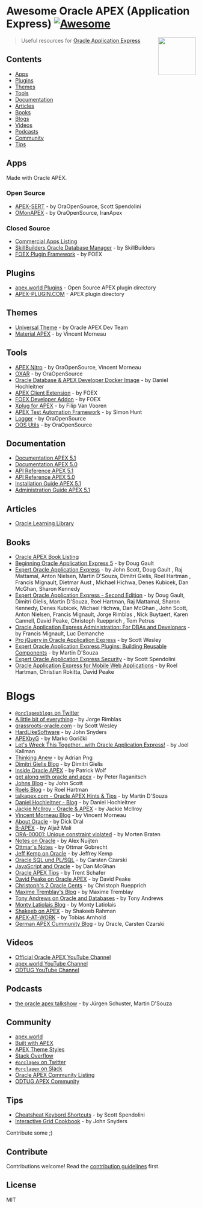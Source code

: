 # Awesome Oracle APEX (Application Express) [![Awesome](https://cdn.rawgit.com/sindresorhus/awesome/d7305f38d29fed78fa85652e3a63e154dd8e8829/media/badge.svg)](https://github.com/sindresorhus/awesome)

[<img src="https://rawgit.com/Dani3lSun/awesome-orclapex/master/apex-logo.svg" align="right" width="100">](https://apex.oracle.com)

> Useful resources for [Oracle Application Express](https://apex.oracle.com)


## Contents

- [Apps](#apps)
- [Plugins](#plugins)
- [Themes](#themes)
- [Tools](#tools)
- [Documentation](#documentation)
- [Articles](#articles)
- [Books](#books)
- [Blogs](#blogs)
- [Videos](#videos)
- [Podcasts](#podcasts)
- [Community](#community)
- [Tips](#tips)


## Apps

Made with Oracle APEX.

### Open Source

- [APEX-SERT](https://github.com/OraOpenSource/apex-sert) - by OraOpenSource, Scott Spendolini
- [OMonAPEX](https://github.com/OraOpenSource/OMonAPEX) - by OraOpenSource, IranApex

### Closed Source

- [Commercial Apps Listing](https://apex.oracle.com/pls/apex/f?p=411:5::::::)
- [SkillBuilders Oracle Database Manager](http://www.skillbuilders.com/alato/alato.cfm) - by SkillBuilders
- [FOEX Plugin Framework](https://www.tryfoexnow.com) - by FOEX


## Plugins

- [apex.world Plugins](https://apex.world/ords/f?p=100:700:::::) - Open Source APEX plugin directory
- [APEX-PLUGIN.COM](http://www.apex-plugin.com) - APEX plugin directory


## Themes

- [Universal Theme](https://apex.oracle.com/ut) - by Oracle APEX Dev Team
- [Material APEX](http://materialapex.com) - by Vincent Morneau


## Tools

- [APEX Nitro](https://github.com/OraOpenSource/apex-nitro) - by OraOpenSource, Vincent Morneau
- [OXAR](https://github.com/OraOpenSource/OXAR) - by OraOpenSource
- [Oracle Database & APEX Developer Docker Image](https://github.com/Dani3lSun/docker-db-apex-dev) - by Daniel Hochleitner
- [APEX Client Extension](https://github.com/FOEXgmbh/apex-client-extension) - by FOEX
- [FOEX Developer Addon](https://www.tryfoexnow.com/en/foex/foex-developer-addon) - by FOEX
- [Xplug for APEX](https://github.com/FilipVanVooren/Xplug-for-APEX-Page-Designer) - by Filip Van Vooren
- [APEX Test Automation Framework](https://www.apextestautomation.co.uk) - by Simon Hunt
- [Logger](https://github.com/OraOpenSource/Logger) - by OraOpenSource
- [OOS Utils](https://github.com/OraOpenSource/oos-utils) - by OraOpenSource


## Documentation

- [Documentation APEX 5.1](https://docs.oracle.com/database/apex-5.1/index.htm)
- [Documentation APEX 5.0](https://docs.oracle.com/cd/E59726_01/index.htm)
- [API Reference APEX 5.1](https://docs.oracle.com/database/apex-5.1/AEAPI/toc.htm)
- [API Reference APEX 5.0](https://docs.oracle.com/cd/E59726_01/doc.50/e39149/toc.htm)
- [Installation Guide APEX 5.1](https://docs.oracle.com/database/apex-5.1/HTMIG/toc.htm)
- [Administration Guide APEX 5.1](https://docs.oracle.com/database/apex-5.1/AEADM/toc.htm)


## Articles

- [Oracle Learning Library](http://apex.oracle.com/pls/apex/f?p=44785:2:0:FORCE_QUERY::2:P2_GROUP_ID,P2_PRODUCT_ID,P2_TAGS:1000,2039)


## Books

- [Oracle APEX Book Listing](https://apex.oracle.com/pls/apex/f?p=411:13::::::)
- [Beginning Oracle Application Express 5](http://a.co/d0yY4vY) - by Doug Gault
- [Expert Oracle Application Express](http://a.co/5flKOyy) - by John Scott, Doug Gault , Raj Mattamal, Anton Nielsen, Martin D'Souza, Dimitri Gielis, Roel Hartman , Francis Mignault, Dietmar Aust , Michael Hichwa, Denes Kubicek, Dan McGhan, Sharon Kennedy
- [Expert Oracle Application Express - Second Edition](http://a.co/c27LM9h) - by Doug Gault, Dimitri Gielis, Martin D'Souza, Roel Hartman, Raj Mattamal, Sharon Kennedy, Denes Kubicek, Michael Hichwa, Dan McGhan , John Scott, Anton Nielsen, Francis Mignault, Jorge Rimblas , Nick Buytaert, Karen Cannell, David Peake, Christoph Ruepprich , Tom Petrus
- [Oracle Application Express Administration: For DBAs and Developers](http://a.co/j2ELfSD) - by Francis Mignault, Luc Demanche
- [Pro jQuery in Oracle Application Express](http://a.co/ahxnadC) - by Scott Wesley
- [Expert Oracle Application Express Plugins: Building Reusable Components](http://a.co/6eOpGTw) - by Martin D'Souza
- [Expert Oracle Application Express Security](http://a.co/48yuzoB) - by Scott Spendolini
- [Oracle Application Express for Mobile Web Applications](http://a.co/5XLVk2p) - by Roel Hartman, Christian Rokitta, David Peake


# Blogs

- [`@orclapexblogs` on Twitter](https://twitter.com/orclapexblogs)
- [A little bit of everything](http://rimblas.com/blog) - by Jorge Rimblas
- [grassroots-oracle.com](http://www.grassroots-oracle.com) - by Scott Wesley
- [HardLikeSoftware](http://hardlikesoftware.com/weblog) - by John Snyders
- [APEXbyG](http://apexbyg.blogspot.com) - by Marko Gorički
- [Let's Wreck This Together...with Oracle Application Express!](http://joelkallman.blogspot.com) - by Joel Kallman
- [Thinking Anew](https://fuzziebrain.com/) - by Adrian Png
- [Dimitri Gielis Blog](http://dgielis.blogspot.com) - by Dimitri Gielis
- [Inside Oracle APEX](http://www.inside-oracle-apex.com) - by Patrick Wolf
- [get along with oracle and apex](http://www.oracle-and-apex.com) - by Peter Raganitsch
- [Johns Blog](https://jes.blogs.shellprompt.net) - by John Scott
- [Roels Blog](http://roelhartman.blogspot.com) - by Roel Hartman
- [talkapex.com - Oracle APEX Hints & Tips](http://www.talkapex.com) - by Martin D'Souza
- [Daniel Hochleitner - Blog](https://blog.danielhochleitner.de) - by Daniel Hochleitner
- [Jackie McIlroy - Oracle & APEX](https://jackiemcilroy.blogspot.com) - by Jackie McIlroy
- [Vincent Morneau Blog](http://vmorneau.me) - by Vincent Morneau
- [About Oracle](https://dickdral.blogspot.com) - by Dick Dral
- [B-APEX](http://b-apex.blogspot.com) - by Aljaž Mali
- [ORA-00001: Unique constraint violated](http://ora-00001.blogspot.com) - by Morten Braten
- [Notes on Oracle](http://nuijten.blogspot.com) - by Alex Nuijten
- [Ottmar´s Notes](https://ogobrecht.github.io) - by Ottmar Gobrecht
- [Jeff Kemp on Oracle](https://jeffkemponoracle.com) - by Jeffrey Kemp
- [Oracle SQL und PL/SQL](http://sql-plsql-de.blogspot.com) - by Carsten Czarski
- [JavaScript and Oracle](https://jsao.io) - by Dan McGhan
- [Oracle APEX Tips](https://apextips.blogspot.com) - by Trent Schafer
- [David Peake on Oracle APEX](http://dpeake.blogspot.com) - by David Peake
- [Christoph's 2 Oracle Cents](https://ruepprich.wordpress.com) - by Christoph Ruepprich
- [Maxime Tremblay's Blog](http://max-tremblay.blogspot.ca) - by Maxime Tremblay
- [Tony Andrews on Oracle and Databases](http://tonyandrews.blogspot.com) - by Tony Andrews
- [Monty Latiolais Blog](http://montylatiolais.blogspot.com) - by Monty Latiolais
- [Shakeeb on APEX](http://apex.shak.us) - by Shakeeb Rahman
- [APEX-AT-WORK](http://www.apex-at-work.com) - by Tobias Arnhold
- [German APEX Cummunity Blog](https://blogs.oracle.com/apexcommunity_deutsch) - by Oracle, Carsten Czarski


## Videos

- [Official Oracle APEX YouTube Channel](https://www.youtube.com/channel/UCEpIXFjcQIztReQNLymvYrQ)
- [apex.world YouTube Channel](https://www.youtube.com/channel/UCY7t5jZ2cyZXIil1L8jfTwg/feed)
- [ODTUG YouTube Channel](https://www.youtube.com/channel/UC_Aky4HG2cEy3njLWTHQ82A)


## Podcasts

- [the oracle apex talkshow](http://apex.press/talkshow) - by Jürgen Schuster, Martin D'Souza


## Community

- [apex.world](https://apex.world)
- [Built with APEX](https://www.builtwithapex.com)
- [APEX Theme Styles](https://apex-theme-styles.com)
- [Stack Overflow](https://stackoverflow.com/questions/tagged/oracle-apex)
- [`#orclapex` on Twitter](https://twitter.com/hashtag/orclapex)
- [`#orclapex` on Slack](https://orclapex.slack.com/)
- [Oracle APEX Community Listing](https://apex.oracle.com/community)
- [ODTUG APEX Community](http://www.odtug.com/apex)


## Tips

- [Cheatsheat Keybord Shortcuts](https://www.cheatography.com/sspendol/cheat-sheets/oracle-apex-5-keyboard-shortcuts/) - by Scott Spendolini
- [Interactive Grid Cookbook](http://hardlikesoftware.com/weblog/2017/07/10/apex-interactive-grid-cookbook/) - by John Snyders

Contribute some ;)


## Contribute

Contributions welcome! Read the [contribution guidelines](CONTRIBUTING.md) first.


## License

MIT
